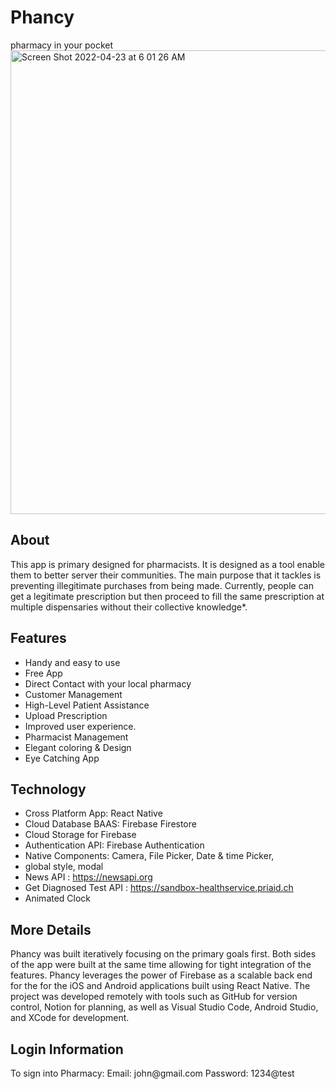 <h1>Phancy</h1>
pharmacy in your pocket

<img width="742" alt="Screen Shot 2022-04-23 at 6 01 26 AM" src="https://user-images.githubusercontent.com/68449449/164889866-2f423d6e-94bd-4eae-8598-53685418b86e.png">


<h2>About</h2>
This app is primary designed for pharmacists.  It is designed as a tool enable them to better server their communities.  The main purpose that it tackles is preventing illegitimate purchases from being made.  Currently, people can get a legitimate prescription but then proceed to fill the same prescription at multiple dispensaries without their collective knowledge*.  ​

<h2>Features</h2>

- Handy and easy to use
- Free App
- Direct Contact with your local pharmacy 
- Customer Management
- High-Level Patient Assistance
- Upload Prescription
- Improved user experience.
- Pharmacist Management
- Elegant coloring & Design 
- Eye Catching App 

<h2>Technology </h2>

- Cross Platform App: React Native
- Cloud Database BAAS: Firebase Firestore 
- Cloud Storage for Firebase
- Authentication API: Firebase Authentication
- Native Components: Camera, File Picker, Date & time Picker, 
- global style, modal
- News API : https://newsapi.org
- Get Diagnosed Test API : https://sandbox-healthservice.priaid.ch
- Animated Clock 

 <h2>More Details</h2>
 Phancy was built iteratively focusing on the primary goals first.  Both sides of the app were built at the same time allowing for tight integration of the features. Phancy leverages the power of Firebase as a scalable back end for the for the iOS and Android applications built using React Native.  The project was developed remotely with tools such as GitHub for version control, Notion for planning, as well as Visual Studio Code, Android Studio, and XCode for development.  


<h2>Login Information</h2>
To sign into Pharmacy:  
Email: john@gmail.com   
Password: 1234@test
